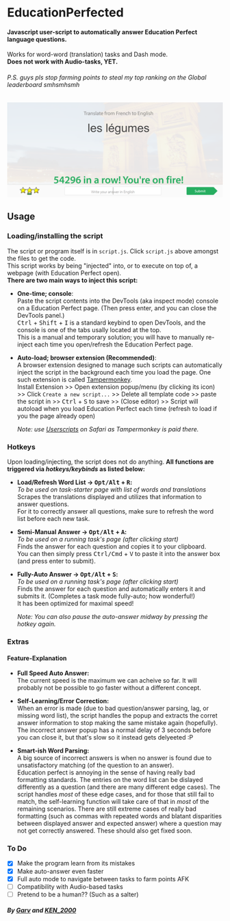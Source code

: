# EducationPerfected
#### Javascript user-script to automatically answer Education Perfect language questions.  
Works for word-word (translation) tasks and Dash mode.  
**Does not work with Audio-tasks, YET.**  
  
###### *P.S. guys pls stop farming points to steal my top ranking on the Global leaderboard smhsmhsmh*  

![example image](result.png)


## Usage  
### Loading/installing the script  
The script or program itself is in `script.js`. Click `script.js` above amongst the files to get the code.  
This script works by being "injected" into, or to execute on top of, a webpage (with Education Perfect open).  
**There are two main ways to inject this script:**  

  - **One-time; console**:  
    Paste the script contents into the DevTools (aka inspect mode) console on a Education Perfect page. (Then press enter, and you can close the DevTools panel.)  
    <kbd>Ctrl</kbd> + <kbd>Shift</kbd> + <kbd>I</kbd> is a standard keybind to open DevTools, and the console is one of the tabs usally located at the top.  
    This is a manual and temporary solution; you will have to manually re-inject each time you open/refresh the Education Perfect page.

  - **Auto-load; browser extension (Recommended)**:  
    A browser extension designed to manage such scripts can automatically inject the script in the background each time you load the page. One such extension is called [Tampermonkey](https://chrome.google.com/webstore/detail/tampermonkey/dhdgffkkebhmkfjojejmpbldmpobfkfo).  
    Install Extension >> Open extension popup/menu (by clicking its icon) >> Click `Create a new script...` >> Delete all template code >> paste the script in >> <kbd>Ctrl</kbd> + <kbd>S</kbd> to save >> (Close editor) >> Script will autoload when you load Education Perfect each time (refresh to load if you the page already open)  
    
    *Note: use [Userscripts](https://itunes.apple.com/us/app/userscripts/id1463298887) on Safari as Tampermonkey is paid there.*


### Hotkeys  
Upon loading/injecting, the script does not do anything. **All functions are triggered via *hotkeys/keybinds* as listed below:**  

  - **Load/Refresh Word List -> <kbd>Opt/Alt</kbd> + <kbd>R</kbd>:**  
    *To be used on task-starter page with list of words and translations*  
    Scrapes the translations displayed and utilizes that information to answer questions.  
    For it to correctly answer all questions, make sure to refresh the word list before each new task.  

  - **Semi-Manual Answer -> <kbd>Opt/Alt</kbd> + <kbd>A</kbd>:**  
    *To be used on a running task's page (after clicking start)*  
    Finds the answer for each question and copies it to your clipboard.  
    You can then simply press <kbd>Ctrl/Cmd</kbd> + <kbd>V</kbd> to paste it into the answer box (and press enter to submit).  

  - **Fully-Auto Answer -> <kbd>Opt/Alt</kbd> + <kbd>S</kbd>:**  
    *To be used on a running task's page (after clicking start)*  
    Finds the answer for each question and automatically enters it and submits it. (Completes a task mode fully-auto; how wonderful!)  
    It has been optimized for maximal speed!   
    
    *Note: You can also pause the auto-answer midway by pressing the hotkey again.*  


### Extras
#### Feature-Explanation
  - **Full Speed Auto Answer:**  
    The current speed is the maximum we can acheive so far. It will probably not be possible to go faster without a different concept.  
    
  - **Self-Learning/Error Correction:**  
    When an error is made (due to bad question/answer parsing, lag, or missing word list), the script handles the popup and extracts the corret answer information to stop making the same mistake again (hopefully).  
    The incorrect answer popup has a normal delay of 3 seconds before you can close it, but that's slow so it instead gets delyeeted :P  
    
  - **Smart-ish Word Parsing:**  
    A big source of incorrect answers is when no answer is found due to unsatisfactory matching (of the question to an answer).  
    Education perfect is annoying in the sense of having really bad formatting standards. The entries on the word list can be dislayed differently as a question (and there are many different edge cases).  The script handles *most* of these edge cases, and for those that still fail to match, the self-learning function will take care of that in *most* of the remaining scenarios. There are still extreme cases of really bad formatting (such as commas with repeated words and blatant disparities between displayed answer and expected answer) where a question may not get correctly answered. These should also get fixed soon.  


### To Do  
- [X] Make the program learn from its mistakes
- [X] Make auto-answer even faster
- [X] Full auto mode to navigate between tasks to farm points AFK
- [ ] Compatibility with Audio-based tasks
- [ ] Pretend to be a human?? (Such as a salter)  

#### *By [Garv](https://github.com/garv-shah) and [KEN_2000](https://github.com/KEN-2000l)*
